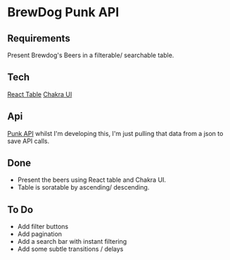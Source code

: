 # BrewDog Punk API

## Requirements

Present Brewdog's Beers in a filterable/ searchable table.

## Tech

[React Table](https://github.com/tannerlinsley/react-table)
[Chakra UI](https://chakra-ui.com/)

## Api

[Punk API](https://punkapi.com/)
whilst I'm developing this, I'm just pulling that data from a json to save API calls.

## Done

- Present the beers using React table and Chakra UI.
- Table is soratable by ascending/ descending.

## To Do

- Add filter buttons
- Add pagination
- Add a search bar with instant filtering
- Add some subtle transitions / delays